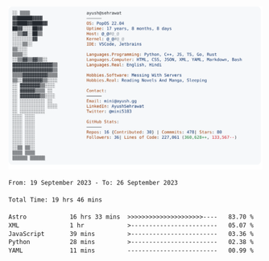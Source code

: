 <a href="https://github.com/AyushSehrawat/AyushSehrawat">
  <picture>
    <source media="(prefers-color-scheme: dark)" srcset="https://raw.githubusercontent.com/AyushSehrawat/AyushSehrawat/main/dark_mode.svg">
    <img alt="Andrew Grant's GitHub Profile README" src="https://raw.githubusercontent.com/AyushSehrawat/AyushSehrawat/main/light_mode.svg">
  </picture>
</a>

<!--START_SECTION:waka-->

```txt
From: 19 September 2023 - To: 26 September 2023

Total Time: 19 hrs 46 mins

Astro            16 hrs 33 mins  >>>>>>>>>>>>>>>>>>>>>----   83.70 %
XML              1 hr            >------------------------   05.07 %
JavaScript       39 mins         >------------------------   03.36 %
Python           28 mins         >------------------------   02.38 %
YAML             11 mins         -------------------------   00.99 %
```

<!--END_SECTION:waka-->
